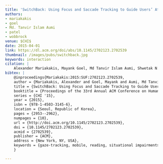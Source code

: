 ```yaml
---
title: 'SwitchBack: Using Focus and Saccade Tracking to Guide Users’ Attention for Mobile Task Resumption'
authors: 
- mariakakis
- goel
- Md. Tanvir Islam Aumi
- patel
- wobbrock
venue: $CHI$
date: 2015-04-01
link: https://dl.acm.org/doi/abs/10.1145/2702123.2702539
thumbnail: /images/pubs/switchback.jpg
keywords: interaction
citation: |
    Alexander Mariakakis, Mayank Goel, Md Tanvir Islam Aumi, Shwetak N. Patel, and Jacob O. Wobbrock. 2015. SwitchBack: Using Focus and Saccade Tracking to Guide Users' Attention for Mobile Task Resumption. In Proceedings of the 33rd Annual ACM Conference on Human Factors in Computing Systems (CHI '15). ACM, New York, NY, USA, 2953-2962. DOI: http://dx.doi.org/10.1145/2702123.2702539
bibtex: |
    @inproceedings{Mariakakis:2015:SUF:2702123.2702539,
    author = {Mariakakis, Alexander and Goel, Mayank and Aumi, Md Tanvir Islam and Patel, Shwetak N. and Wobbrock, Jacob O.},
    title = {SwitchBack: Using Focus and Saccade Tracking to Guide Users' Attention for Mobile Task Resumption},
    booktitle = {Proceedings of the 33rd Annual ACM Conference on Human Factors in Computing Systems},
    series = {CHI '15},
    year = {2015},
    isbn = {978-1-4503-3145-6},
    location = {Seoul, Republic of Korea},
    pages = {2953--2962},
    numpages = {10},
    url = {http://doi.acm.org/10.1145/2702123.2702539},
    doi = {10.1145/2702123.2702539},
    acmid = {2702539},
    publisher = {ACM},
    address = {New York, NY, USA},
    keywords = {gaze-tracking, mobile, reading, situational impairments},
    }

---
```

